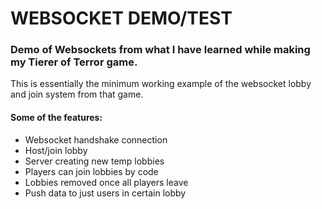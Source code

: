 # WEBSOCKET DEMO/TEST

### Demo of Websockets from what I have learned while making my Tierer of Terror game.

This is essentially the minimum working example of the websocket lobby and join system from that game.

#### Some of the features:
- Websocket handshake connection
- Host/join lobby
- Server creating new temp lobbies
- Players can join lobbies by code
- Lobbies removed once all players leave
- Push data to just users in certain lobby
